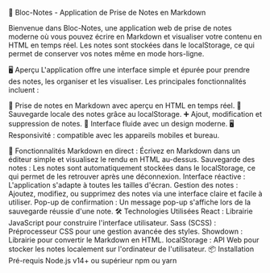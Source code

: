 📓 Bloc-Notes - Application de Prise de Notes en Markdown

Bienvenue dans Bloc-Notes, une application web de prise de notes moderne où vous pouvez écrire en Markdown et visualiser votre contenu en HTML en temps réel. Les notes sont stockées dans le localStorage, ce qui permet de conserver vos notes même en mode hors-ligne.

🖥️ Aperçu
L'application offre une interface simple et épurée pour prendre des notes, les organiser et les visualiser. Les principales fonctionnalités incluent :

📄 Prise de notes en Markdown avec aperçu en HTML en temps réel.
🔄 Sauvegarde locale des notes grâce au localStorage.
➕ Ajout, modification et suppression de notes.
📝 Interface fluide avec un design moderne.
🖥️ Responsivité : compatible avec les appareils mobiles et bureau.

🚀 Fonctionnalités
Markdown en direct : Écrivez en Markdown dans un éditeur simple et visualisez le rendu en HTML au-dessus.
Sauvegarde des notes : Les notes sont automatiquement stockées dans le localStorage, ce qui permet de les retrouver après une déconnexion.
Interface réactive : L'application s'adapte à toutes les tailles d'écran.
Gestion des notes : Ajoutez, modifiez, ou supprimez des notes via une interface claire et facile à utiliser.
Pop-up de confirmation : Un message pop-up s'affiche lors de la sauvegarde réussie d'une note.
🛠️ Technologies Utilisées
React : Librairie JavaScript pour construire l'interface utilisateur.
Sass (SCSS) : Préprocesseur CSS pour une gestion avancée des styles.
Showdown : Librairie pour convertir le Markdown en HTML.
localStorage : API Web pour stocker les notes localement sur l'ordinateur de l'utilisateur.
📦 Installation
Pré-requis
Node.js v14+ ou supérieur
npm ou yarn